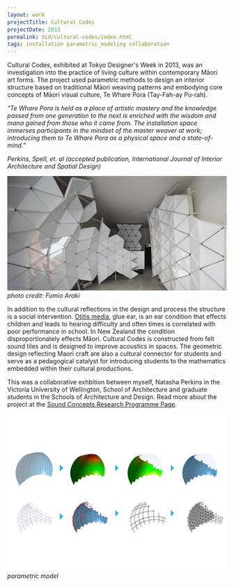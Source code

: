 ```yaml
---
layout: work
projectTitle: Cultural Codes
projectDate: 2013
permalink: did/cultural-codes/index.html
tags: installation parametric_modeling collaboration
---
```

Cultural Codes, exhibited at Tokyo Designer's Week in 2013, was an investigation into the practice of living culture within contemporary M&#257;ori art forms. The project used parametric methods to design an interior structure based on traditional M&#257;ori weaving patterns and embodying core concepts of M&#257;ori visual culture, Te Whare Pora (Tay-Fah-ay Pu-rah).


_"Te Whare Pora is held as a place of artistic mastery and the knowledge passed from one generation to the next is enriched with the wisdom and mana gained from those who it came from. The installation space immerses participants in the mindset of the master weaver at work; introducing them to Te Whare Pora as a physical space and a state-of-mind."_  
 
_Perkins, Spell, et. al (accepted publication, International Journal of Interior Architecture and Spatial Design)_ 


![parametric modeling][img00]
_photo credit: Fumio Araki_ 


In addition to the cultural reflections in the design and process the structure is a social intervention. [Otitis media](http://en.wikipedia.org/wiki/Otitis_media), glue ear, is an ear condition that effects children and leads to hearing difficulty and often times is correlated with poor performance in school. In New Zealand the condition disproportionately effects M&#257;ori. Cultural Codes is constructed from felt sound tiles and is designed to improve acoustics in spaces. The geometric design reflecting Maori craft are also a cultural connector for students and serve as a pedagogical catalyst for introducing students to the mathematics embedded within their cultural productions.

This was a collaborative exhbition between myself, Natasha Perkins in the Victoria University of Wellington, School of Architecture and graduate students in the Schools of Architecture and Design.  Read more about the project at the [Sound Concepts Research Programme Page](http://www.soundconcepts.co.nz/).



 

![parametric modeling][img01]
_parametric model_




[img00]: /img/cultural-codes-01.jpg
[img01]: /img/cultural-codes-04.png
